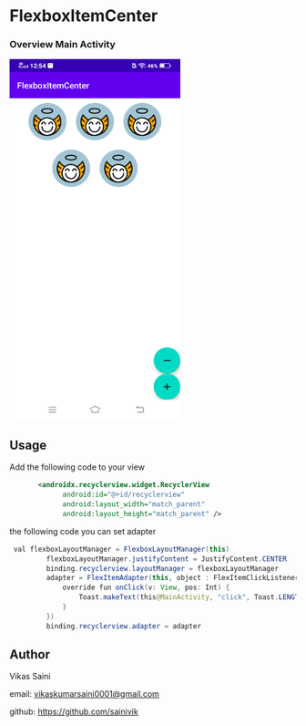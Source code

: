 # FlexboxItemCenter
### Overview Main Activity
<img src="https://github.com/sainivik/FlexboxItemCenter/blob/master/screenshots/flexbox_home_screen.png" width="300px" height="632px"/>

## Usage

Add the following code to your view

```xml
       <androidx.recyclerview.widget.RecyclerView
             android:id="@+id/recyclerview"
             android:layout_width="match_parent"
             android:layout_height="match_parent" />
```

 the following code you can set adapter

```java
 val flexboxLayoutManager = FlexboxLayoutManager(this)
         flexboxLayoutManager.justifyContent = JustifyContent.CENTER
         binding.recyclerview.layoutManager = flexboxLayoutManager
         adapter = FlexItemAdapter(this, object : FlexItemClickListener {
             override fun onClick(v: View, pos: Int) {
                 Toast.makeText(this@MainActivity, "click", Toast.LENGTH_SHORT).show()
             }
         })
         binding.recyclerview.adapter = adapter
```


## Author

Vikas Saini

email: vikaskumarsaini0001@gmail.com

github: https://github.com/sainivik
